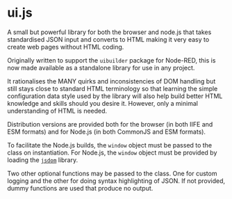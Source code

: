 # ui.js
A small but powerful library for both the browser and node.js that takes standardised JSON input and converts to HTML making it very easy to create web pages without HTML coding.

Originally written to support the `uibuilder` package for Node-RED, this is now made available as a standalone library for use in any project.

It rationalises the MANY quirks and inconsistencies of DOM handling but still stays close to standard HTML terminology so that learning the simple configuration data style used by the library will also help build better HTML knowledge and skills should you desire it. However, only a minimal understanding of HTML is needed.

Distribution versions are provided both for the browser (in both IIFE and ESM formats) and for Node.js (in both CommonJS and ESM formats).

To facilitate the Node.js builds, the `window` object must be passed to the class on instantiation. For Node.js, the `window` object must be provided by loading the [`jsdom`](https://github.com/jsdom/jsdom) library.

Two other optional functions may be passed to the class. One for custom logging and the other for doing syntax highlighting of JSON. If not provided, dummy functions are used that produce no output.
